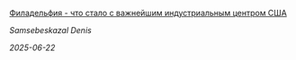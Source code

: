 <!--2025-06-22 06:47:45-->
<div class="yb">
  <a class="nodecor" href="/index.html?puteshestviya/filadelfiya_-_chto_stalo_s_vajnejshim_industrialnym_centrom_ssha">
    <img class="preview" data-videoid="CPuOyqfNwKo" src="https://i4.ytimg.com/vi/CPuOyqfNwKo/hqdefault.jpg" align="left" alt="">
  </a>
  <div class="inlbl text">
    <p><a class="nodecor" href="/index.html?puteshestviya/filadelfiya_-_chto_stalo_s_vajnejshim_industrialnym_centrom_ssha">Филадельфия - что стало с важнейшим индустриальным центром США</a></p>
    <p><i class="smaller2">Samsebeskazal Denis</i></p>
    <i class="smaller3">2025-06-22</i>
  </div>
</div>
